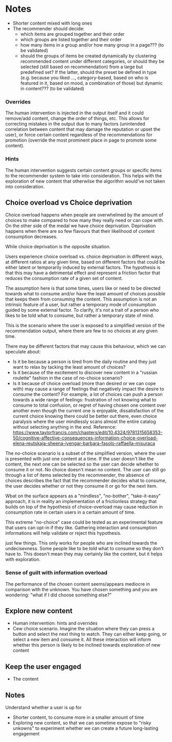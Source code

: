 # Notes

- Shorter content mixed with long ones
- The recommender should decide:
  - which items are grouped together and their order
  - which groups are listed together and their order
  - how many items in a group and/or how many group in a page??? (to be validated)
  - should the groups of items be created dynamically by clustering recommended content under different categories, or should they be selected (still based on recommendation) from a large but predefined set? If the latter, should the preset be defined in type (e.g. because you liked ..., category-based, based on who is featured in it, based on mood, a combination of those) but dynamic in content??? (to be validated)



### Overrides

The human intervention is injected in the output itself and it could remove/add content, change the order of things, etc. This allows for correcting mistakes in the output due to many factors (unintended correlation between content that may damage the reputation or upset the user), or force certain content regardless of the recommendations for promotion (override the most prominent place in page to promote some content).

### Hints

The human intervention suggests certain content groups or specific items to the recommender system to take into consideration. This helps with the exploration of new content that otherwilse the algorithm would've not taken into consideration.

## Choice overload vs Choice deprivation

Choice overload happens when people are overwhelmed by the amount of choices to make compared to how many they really need or can cope with. On the other side of the medal we have choice deprivation. Deprivation happens when there are so few flavours that their likelihood of content consumption decreases.

 While choice deprivation is the opposite situation.

Users experience choice overload vs. choice deprivation in different ways, at different ratios at any given time, based on different factors that could be either latent or temporarily induced by external factors. The hypothesis is that this may have a detrimental effect and represent a friction factor that reduces the consumption rate of a given set of content.

The assumption here is that some times, users like or need to be directed towards what to consume and/or have the least amount of choices possible that keeps them from consuming the content. This assumption is not an intrinsic feature of a user, but rather a temporary mode of consumption guided by some external factor. To clarify, it's not a trait of a person who likes to be told what to consume, but rather a temporary state of mind.

This is the scenario where the user is exposed to a simplified version of the recommendation output, where there are few to no choices at any given time.

There may be different factors that may cause this behaviour, which we can speculate about:
- Is it be because a person is tired from the daily routine and they just want to relax by tacking the least amount of choices?
- Is it because of the excitement to discover new content in a "russian roulette" fashion in the case of no-choice scenario?
- Is it because of choice overload (more than desired or we can cope with) may cause a range of feelings that negatively impact the desire to consume the content? For example, a lot of choices can push a person towards a wide range of feelings: frustration of not knowing what to consume to total confusion, or regret of having chosen one content over another even though the current one is enjoyable, dissatisfaction of the current choice knowing there could be better out there, even choice paralysis where the user mindlessly scans almost the entire catalog without selecting anything in the end. Reference: https://www.taylorfrancis.com/chapters/edit/10.4324/9781315658353-50/cognitive-affective-consequences-information-choice-overload-elena-reutskaja-sheena-iyengar-barbara-fasolo-raffaella-misuraca

The no-choice scenario is a subset of the simplified version, where the user is presented with just one content at a time. If the user doesn't like the content, the next one can be selected so the user can decide whether to consume it or not. No choice doesn't mean no content. The user can still go through a list of items selected by the recommender, the absence of choices describes the fact that the recommender decides what to consume, the user decides whether or not they consume it or go for the next item.

Wbat on the surface appears as a "mindless", "no-bother", "take-it-easy" approach, it is in reality an implementation of a frictionless strategy that builds on top of the hypothesis of choice-overload may cause reduction in consumption rate in certain users in a certain amount of time.

This extreme "no-choice" case could be tested as an experimental feature that users can opt-in if they like. Gathering interaction and consumption informations will help validate or reject this hypothesis.

just few things. This only works for people who are inclined towards the undecisevness. Some people like to be told what to consume so they don't have to. This doesn't mean they may certainly like the content, but it helps with exploration.

### Sense of guilt with information overload

The performance of the chosen content seems/appears mediocre in comparison with the unknown. You have chosen something and you are wondering: "what if I did choose something else?"

## Explore new content
- Human intervention: hints and overrides
- Cew choice scenario. Imagine the situation where they can press a button and select the next thing to watch. They can either keep going, or select a new item and consume it. All these interaction will inform whether this person is likely to be inclined towards exploration of new content

## Keep the user engaged
- The content

## Notes

Understand whether a user is up for
- Shorter content, to consume more in a smaller amount of time
- Exploring new content, so that we can sometime expose to "risky unkowns" to experiment whether we can create a future long-lasting engagement
